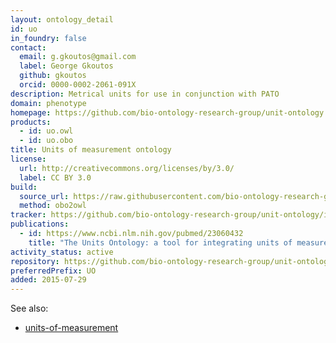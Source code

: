 ```yaml
---
layout: ontology_detail
id: uo
in_foundry: false
contact:
  email: g.gkoutos@gmail.com
  label: George Gkoutos
  github: gkoutos
  orcid: 0000-0002-2061-091X
description: Metrical units for use in conjunction with PATO
domain: phenotype
homepage: https://github.com/bio-ontology-research-group/unit-ontology
products:
  - id: uo.owl
  - id: uo.obo
title: Units of measurement ontology
license:
  url: http://creativecommons.org/licenses/by/3.0/
  label: CC BY 3.0
build:
  source_url: https://raw.githubusercontent.com/bio-ontology-research-group/unit-ontology/master/unit.obo
  method: obo2owl
tracker: https://github.com/bio-ontology-research-group/unit-ontology/issues
publications:
  - id: https://www.ncbi.nlm.nih.gov/pubmed/23060432
    title: "The Units Ontology: a tool for integrating units of measurement in science"
activity_status: active
repository: https://github.com/bio-ontology-research-group/unit-ontology
preferredPrefix: UO
added: 2015-07-29
---
```


See also:

 * [units-of-measurement](https://units-of-measurement.org/)
